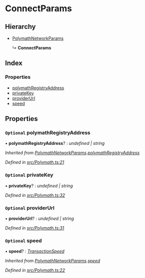 # ConnectParams

## Hierarchy

* [PolymathNetworkParams](../interfaces/_polymath_.polymathnetworkparams.md)

  ↳ **ConnectParams**

## Index

### Properties

* [polymathRegistryAddress](../interfaces/_polymath_.connectparams.md#optional-polymathregistryaddress)
* [privateKey](../interfaces/_polymath_.connectparams.md#optional-privatekey)
* [providerUrl](../interfaces/_polymath_.connectparams.md#optional-providerurl)
* [speed](../interfaces/_polymath_.connectparams.md#optional-speed)

## Properties

### `Optional` polymathRegistryAddress

• **polymathRegistryAddress**? : _undefined \| string_

_Inherited from_ [_PolymathNetworkParams_](../interfaces/_polymath_.polymathnetworkparams.md)_._[_polymathRegistryAddress_](../interfaces/_polymath_.polymathnetworkparams.md#optional-polymathregistryaddress)

_Defined in_ [_src/Polymath.ts:21_](https://github.com/PolymathNetwork/polymath-sdk/blob/e8bbc1e/src/Polymath.ts#L21)

### `Optional` privateKey

• **privateKey**? : _undefined \| string_

_Defined in_ [_src/Polymath.ts:32_](https://github.com/PolymathNetwork/polymath-sdk/blob/e8bbc1e/src/Polymath.ts#L32)

### `Optional` providerUrl

• **providerUrl**? : _undefined \| string_

_Defined in_ [_src/Polymath.ts:31_](https://github.com/PolymathNetwork/polymath-sdk/blob/e8bbc1e/src/Polymath.ts#L31)

### `Optional` speed

• **speed**? : [_TransactionSpeed_](../enums/_types_index_.transactionspeed.md)

_Inherited from_ [_PolymathNetworkParams_](../interfaces/_polymath_.polymathnetworkparams.md)_._[_speed_](../interfaces/_polymath_.polymathnetworkparams.md#optional-speed)

_Defined in_ [_src/Polymath.ts:22_](https://github.com/PolymathNetwork/polymath-sdk/blob/e8bbc1e/src/Polymath.ts#L22)


